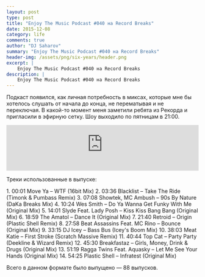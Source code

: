 ```yaml
---
layout: post
type: post
title: "Enjoy The Music Podcast #040 на Record Breaks"
date: 2015-12-08
category: life
comments: true
author: "DJ Saharov"
summary: "Enjoy The Music Podcast #040 на Record Breaks"
header-img: /assets/png/six-years/header.png
excerpt: |
    Enjoy The Music Podcast #040 на Record Breaks
description: |
    Enjoy The Music Podcast #040 на Record Breaks
---
```


<p>
<span class="firstcharacter">П</span>одкаст появился, как личная потребность в миксах, которые мне бы хотелось слушать от начала до конца, не перематывая и не переключая. В какой-то момент меня заметили ребята из Рекорда и пригласили в эфирную сетку. Шоу выходило по пятницам в 21:00.
</p>

<iframe width="100%" height="120" src="https://player-widget.mixcloud.com/widget/iframe/?hide_cover=1&feed=%2Fdjsaharovofficial%2Fenjoy-the-music-podcast-040%2F" frameborder="0" allow="encrypted-media; fullscreen; autoplay; idle-detection; speaker-selection; web-share;" ></iframe>

<p>Треки использованные в выпуске:</p>
1. 00:01 Move Ya – WTF (16bit Mix)
2. 03:36 Blacklist – Take The Ride (Timonk & Pumbass Remix)
3. 07:08 Showtek, MC Ambush – 90s By Nature (DaKa Breaks Mix)
4. 10:24 Wes Smith – Do Ya Wanna Get Funky With Me (Original Mix)
5. 14:01 Slyde Feat. Lady Posh – Kiss Kiss Bang Bang (Original Mix)
6. 18:59 The Amatol – Dance It (Original Mix)
7. 21:40 Retroid – Origin (Plastic Shell Remix)
8. 27:58 Beat Assassins Feat. MC Rino – Bounce (Original Mix)
9. 33:15 DJ Icey – Bass Bus (Icey's Boom Mix)
10. 38:03 Meat Katie – First Stroke (Scratch Massive Remix)
11. 40:44 Top Cat – Party Party (Deekline & Wizard Remix)
12. 45:30 Breakfastaz – Girls, Money, Drink & Drugs (Original Mix)
13. 51:19 Ragga Twins Feat. Aquasky – Let Me See Your Hands (Original Mix)
14. 54:25 Plastic Shell – Infratest (Original Mix)

<p>Всего в данном формате было выпущено &mdash; 88 выпусков.</p>